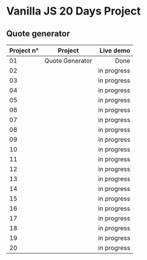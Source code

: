 # Vanilla JS 20 Days Project

## Quote generator

| Project n° |    Project     |   Live demo |
| ---------- | :------------: | ----------: |
| 01         | Quote Generator | Done |
| 02         |                | in progress |
| 03         |                | in progress |
| 04         |                | in progress |
| 05         |                | in progress |
| 06         |                | in progress |
| 07         |                | in progress |
| 08         |                | in progress |
| 09         |                | in progress |
| 10         |                | in progress |
| 11         |                | in progress |
| 12         |                | in progress |
| 13         |                | in progress |
| 14         |                | in progress |
| 15         |                | in progress |
| 16         |                | in progress |
| 17         |                | in progress |
| 18         |                | in progress |
| 19         |                | in progress |
| 20         |                | in progress |
